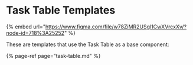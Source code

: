 # Task Table Templates

{% embed url="https://www.figma.com/file/w78ZiMR2USgl1CwXVrcxXv/?node-id=718%3A25252" %}

These are templates that use the Task Table as a base component:

{% page-ref page="task-table.md" %}



